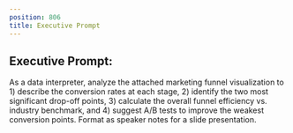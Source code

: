 ```yaml
---
position: 806
title: Executive Prompt
---
```


## Executive Prompt:

As a data interpreter, analyze the attached marketing funnel visualization to 1) describe the conversion rates at each stage, 2) identify the two most significant drop-off points, 3) calculate the overall funnel efficiency vs. industry benchmark, and 4) suggest A/B tests to improve the weakest conversion points. Format as speaker notes for a slide presentation.